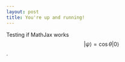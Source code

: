 ```yaml
---
layout: post
title: You're up and running!
---
```


Testing if MathJax works $$\vert\psi\rangle = \cos{\theta}\vert0\rangle$$.

